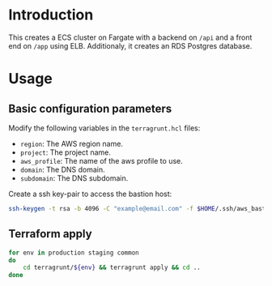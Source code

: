 # Introduction

This creates a ECS cluster on Fargate with a backend on `/api` and a
front end on `/app` using ELB. Additionaly, it creates an RDS Postgres
database.

# Usage

## Basic configuration parameters

Modify the following variables in the `terragrunt.hcl` files:

* `region`: The AWS region name.
* `project`: The project name.
* `aws_profile`: The name of the aws profile to use.
* `domain`: The DNS domain.
* `subdomain`: The DNS subdomain.

Create a ssh key-pair to access the bastion host:

```bash
ssh-keygen -t rsa -b 4096 -C "example@email.com" -f $HOME/.ssh/aws_bastion
```

## Terraform apply

```bash
for env in production staging common
do
    cd terragrunt/${env} && terragrunt apply && cd ..
done
```
